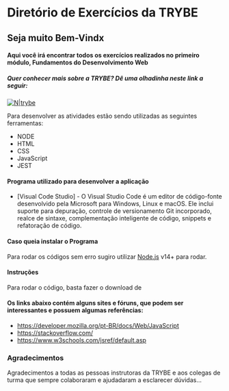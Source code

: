 # Diretório de Exercícios da TRYBE 
## Seja muito Bem-Vindx 
#### Aqui você irá encontrar todos os exercícios realizados no primeiro módulo, Fundamentos do Desenvolvimento Web
##### Quer conhecer mais sobre a TRYBE? Dê uma olhadinha neste link a seguir:
[![N|trybe](https://uploads-ssl.webflow.com/5fba98ad987231cf0efa3d58/5fba9c9a93a2e77624258d49_Logo.svg)](https://www.betrybe.com/)

Para desenvolver as atividades estão sendo utilizadas as seguintes ferramentas:
- NODE 
- HTML
- CSS
- JavaScript
- JEST

#### Programa utilizado para desenvolver a aplicação 
- [Visual Code Studio] - O Visual Studio Code é um editor de código-fonte desenvolvido pela Microsoft para Windows, Linux e macOS. Ele inclui suporte para depuração, controle de versionamento Git incorporado, realce de sintaxe, complementação inteligente de código, snippets e refatoração de código.

#### Caso queia instalar o Programa
Para rodar os códigos sem erro sugiro utilizar [Node.js](https://nodejs.org/) v14+ para rodar.
#### Instruções
Para rodar o código, basta fazer o download de 

#### Os links abaixo contém alguns sites e fóruns, que podem ser interessantes e possuem algumas referências:
- https://developer.mozilla.org/pt-BR/docs/Web/JavaScript
- https://stackoverflow.com/
- https://www.w3schools.com/jsref/default.asp

### Agradecimentos
Agradecimentos a todas as pessoas instrutoras da TRYBE e aos colegas de turma que sempre colaboraram e ajudadaram a esclarecer dúvidas...
